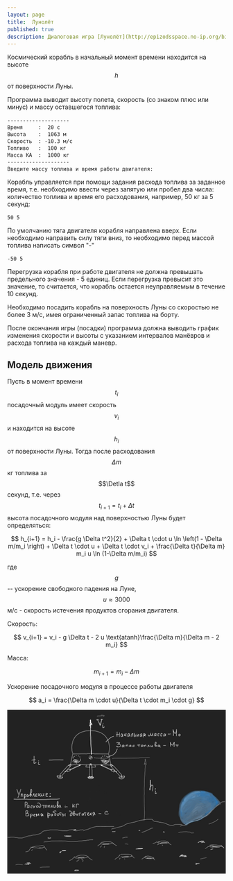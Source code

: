 ```yaml
---
layout: page
title:  Лунолёт
published: true
description: Диалоговая игра [Лунолёт](http://epizodsspace.no-ip.org/bibl/tm/1985/6/istinn-prav.html)
---
```


Космический корабль в начальный момент времени находится на высоте $$h$$ от поверхности Луны.

Программа выводит высоту полета, скорость (со знаком плюс или минус) и массу оставшегося топлива:

~~~
--------------------
Время     :  20 c
Высота    :  1063 м
Скорость  : -10.3 м/с
Топливо   :  100 кг
Масса КА  :  1000 кг
--------------------
Введите массу топлива и время работы двигателя:
~~~

Корабль управляется при помощи задания расхода топлива за заданное время, т.е. необходимо ввести через запятую или пробел два числа: количество топлива и время его расходования, например, 50 кг за 5 секунд:

~~~
50 5
~~~

По умолчанию тяга двигателя корабля направлена вверх. Если необходимо направить силу тяги вниз, то необходимо перед массой топлива написать символ "-"

~~~
-50 5
~~~

Перегрузка корабля при работе двигателя не должна превышать предельного значения - 5 единиц. Если перегрузка превысит это значение, то считается, что корабль остается неуправляемым в течение 10 секунд.

Необходимо посадить корабль на поверхность Луны со скоростью не более 3 м/с, имея ограниченный запас топлива на борту.

После окончания игры (посадки) программа должна выводить график изменения скорости и высоты c указанием интервалов манёвров и расхода топлива на каждый маневр.

## Модель движения

Пусть в момент времени $$t_i$$ посадочный модуль имеет скорость $$v_i$$ и находится на высоте $$h_i$$ от поверхности Луны. Тогда после расходования $$\Delta m$$ кг топлива за $$\Detla t$$ секунд, т.е. через $$t_{i+1} = t_{i} + \Delta t$$ высота посадочного модуля над поверхностью Луны будет определяться:

$$
  h_{i+1} = h_i - \frac{g \Delta t^2}{2} + \Delta t \cdot u \ln \left(1 - \Delta m/m_i \right) + \Delta t \cdot u + \Delta t \cdot v_i + \frac{\Delta t}{\Delta m} m_i u \ln (1-\Delta m/m_i)
$$

где $$g$$ -- ускорение свободного падения на Луне, $$u \approx 3000$$ м/с - скорость истечения продуктов сгорания двигателя.   

Скорость:

$$
  v_{i+1} = v_i - g \Delta t - 2 u \text{atanh}\frac{\Delta m}{\Delta m - 2 m_i}  
$$

Масса:

$$
  m_{i+1} = m_i - \Delta m
$$

Ускорение посадочного модуля в процессе работы двигателя

$$
  a_i = \frac{\Delta m \cdot u}{\Delta t \cdot m_i \cdot g}
$$

![Лунолет](lunalet.jpg)

